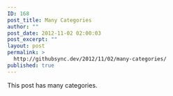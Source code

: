 ```yaml
---
ID: 168
post_title: Many Categories
author: ""
post_date: 2012-11-02 02:00:03
post_excerpt: ""
layout: post
permalink: >
  http://githubsync.dev/2012/11/02/many-categories/
published: true
---
```

This post has many categories.